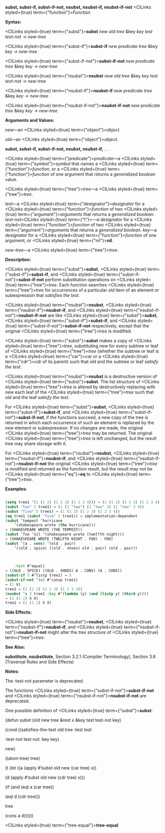**subst, subst-if, subst-if-not, nsubst, nsubst-if, nsubst-if-not** <ClLinks styled={true} term={"function"}><i>Function</i></ClLinks> 



**Syntax:** 



<ClLinks styled={true} term={"subst"}><b>subst</b></ClLinks> *new old tree* &amp;key *key test test-not → new-tree* 



<ClLinks styled={true} term={"subst-if"}><b>subst-if</b></ClLinks> *new predicate tree* &amp;key *key → new-tree* 



<ClLinks styled={true} term={"subst-if-not"}><b>subst-if-not</b></ClLinks> *new predicate tree* &amp;key *key → new-tree* 



<ClLinks styled={true} term={"nsubst"}><b>nsubst</b></ClLinks> *new old tree* &amp;key *key test test-not → new-tree* 



<ClLinks styled={true} term={"nsubst-if"}><b>nsubst-if</b></ClLinks> *new predicate tree* &amp;key *key → new-tree* 



<ClLinks styled={true} term={"nsubst-if-not"}><b>nsubst-if-not</b></ClLinks> *new predicate tree* &amp;key *key → new-tree* 



**Arguments and Values:** 



*new*—an <ClLinks styled={true} term={"object"}><i>object</i></ClLinks>. 



*old*—an <ClLinks styled={true} term={"object"}><i>object</i></ClLinks>. 







 



 



**subst, subst-if, subst-if-not, nsubst, nsubst-if,** *. . .* 



<ClLinks styled={true} term={"predicate"}><i>predicate</i></ClLinks>—a <ClLinks styled={true} term={"symbol"}><i>symbol</i></ClLinks> that names a <ClLinks styled={true} term={"function"}><i>function</i></ClLinks>, or a <ClLinks styled={true} term={"function"}><i>function</i></ClLinks> of one argument that returns a *generalized boolean* value. 



<ClLinks styled={true} term={"tree"}><i>tree</i></ClLinks>—a <ClLinks styled={true} term={"tree"}><i>tree</i></ClLinks>. 



*test*—a <ClLinks styled={true} term={"designator"}><i>designator</i></ClLinks> for a <ClLinks styled={true} term={"function"}><i>function</i></ClLinks> of two <ClLinks styled={true} term={"argument"}><i>arguments</i></ClLinks> that returns a *generalized boolean*. *test-not<ClLinks styled={true} term={"t"}><i>—a </i></ClLinks>designator* for a <ClLinks styled={true} term={"function"}><i>function</i></ClLinks> of two <ClLinks styled={true} term={"argument"}><i>arguments</i></ClLinks> that returns a *generalized boolean*. *key*—a *designator* for a <ClLinks styled={true} term={"function"}><i>function</i></ClLinks> of one argument, or <ClLinks styled={true} term={"nil"}><b>nil</b></ClLinks>. 



*new-tree*—a <ClLinks styled={true} term={"tree"}><i>tree</i></ClLinks>. 



**Description:** 



<ClLinks styled={true} term={"subst"}><b>subst</b></ClLinks>, <ClLinks styled={true} term={"subst-if"}><b>subst-if</b></ClLinks>, and <ClLinks styled={true} term={"subst-if-not"}><b>subst-if-not</b></ClLinks> perform substitution operations on <ClLinks styled={true} term={"tree"}><i>tree</i></ClLinks>. Each function searches <ClLinks styled={true} term={"tree"}><i>tree</i></ClLinks> for occurrences of a particular *old* item of an element or subexpression that *satisfies the test*. 



<ClLinks styled={true} term={"nsubst"}><b>nsubst</b></ClLinks>, <ClLinks styled={true} term={"nsubst-if"}><b>nsubst-if</b></ClLinks>, and <ClLinks styled={true} term={"nsubst-if-not"}><b>nsubst-if-not</b></ClLinks> are like <ClLinks styled={true} term={"subst"}><b>subst</b></ClLinks>, <ClLinks styled={true} term={"subst-if"}><b>subst-if</b></ClLinks>, and <ClLinks styled={true} term={"subst-if-not"}><b>subst-if-not</b></ClLinks> respectively, except that the original <ClLinks styled={true} term={"tree"}><i>tree</i></ClLinks> is modified. 



<ClLinks styled={true} term={"subst"}><b>subst</b></ClLinks> makes a copy of <ClLinks styled={true} term={"tree"}><i>tree</i></ClLinks>, substituting *new* for every subtree or leaf of <ClLinks styled={true} term={"tree"}><i>tree</i></ClLinks> (whether the subtree or leaf is a <ClLinks styled={true} term={"car"}><i>car</i></ClLinks> or a <ClLinks styled={true} term={"cdr"}><i>cdr</i></ClLinks> of its parent) such that *old* and the subtree or leaf *satisfy the test*. 



<ClLinks styled={true} term={"nsubst"}><b>nsubst</b></ClLinks> is a destructive version of <ClLinks styled={true} term={"subst"}><b>subst</b></ClLinks>. The list structure of <ClLinks styled={true} term={"tree"}><i>tree</i></ClLinks> is altered by destructively replacing with *new* each leaf of the <ClLinks styled={true} term={"tree"}><i>tree</i></ClLinks> such that *old* and the leaf *satisfy the test*. 



For <ClLinks styled={true} term={"subst"}><b>subst</b></ClLinks>, <ClLinks styled={true} term={"subst-if"}><b>subst-if</b></ClLinks>, and <ClLinks styled={true} term={"subst-if-not"}><b>subst-if-not</b></ClLinks>, if the functions succeed, a new copy of the tree is returned in which each occurrence of such an element is replaced by the *new* element or subexpression. If no changes are made, the original <ClLinks styled={true} term={"tree"}><i>tree</i></ClLinks> may be returned. The original <ClLinks styled={true} term={"tree"}><i>tree</i></ClLinks> is left unchanged, but the result tree may share storage with it. 



For <ClLinks styled={true} term={"nsubst"}><b>nsubst</b></ClLinks>, <ClLinks styled={true} term={"nsubst-if"}><b>nsubst-if</b></ClLinks>, and <ClLinks styled={true} term={"nsubst-if-not"}><b>nsubst-if-not</b></ClLinks> the original <ClLinks styled={true} term={"tree"}><i>tree</i></ClLinks> is modified and returned as the function result, but the result may not be <ClLinks styled={true} term={"eq"}><b>eq</b></ClLinks> to <ClLinks styled={true} term={"tree"}><i>tree</i></ClLinks>. 



**Examples:**
```lisp

(setq tree1 ’(1 (1 2) (1 2 3) (1 2 3 4))) → (1 (1 2) (1 2 3) (1 2 3 4)) 
(subst "two" 2 tree1) → (1 (1 "two") (1 "two" 3) (1 "two" 3 4)) 
(subst "five" 5 tree1) → (1 (1 2) (1 2 3) (1 2 3 4)) 
(eq tree1 (subst "five" 5 tree1)) → implementation-dependent 
(subst ’tempest ’hurricane 
	’(shakespeare wrote (the hurricane))) 
→ (SHAKESPEARE WROTE (THE TEMPEST)) 
(subst ’foo ’nil ’(shakespeare wrote (twelfth night))) 
→ (SHAKESPEARE WROTE (TWELFTH NIGHT . FOO) . FOO) 
(subst ’(a . cons) ’(old . pair) 
	’((old . spice) ((old . shoes) old . pair) (old . pair)) 

	
	
	:test #’equal) 
→ ((OLD . SPICE) ((OLD . SHOES) A . CONS) (A . CONS)) 
(subst-if 5 #’listp tree1) → 5 
(subst-if-not ’(x) #’consp tree1) 
→ (1 X) 
tree1 → (1 (1 2) (1 2 3) (1 2 3 4)) 
(nsubst ’x 3 tree1 :key #’(lambda (y) (and (listp y) (third y)))) 
→ (1 (1 2) X X) 
tree1 → (1 (1 2) X X) 

```
**Side Effects:** 



<ClLinks styled={true} term={"nsubst"}><b>nsubst</b></ClLinks>, <ClLinks styled={true} term={"nsubst-if"}><b>nsubst-if</b></ClLinks>, and <ClLinks styled={true} term={"nsubst-if-not"}><b>nsubst-if-not</b></ClLinks> might alter the *tree structure* of <ClLinks styled={true} term={"tree"}><i>tree</i></ClLinks>. 



**See Also:** 



**substitute**, **nsubstitute**, Section 3.2.1 (Compiler Terminology), Section 3.6 (Traversal Rules and Side Effects) 



**Notes:** 



The :test-not parameter is deprecated. 



The functions <ClLinks styled={true} term={"subst-if-not"}><b>subst-if-not</b></ClLinks> and <ClLinks styled={true} term={"nsubst-if-not"}><b>nsubst-if-not</b></ClLinks> are deprecated. 



One possible definition of <ClLinks styled={true} term={"subst"}><b>subst</b></ClLinks>: 



(defun subst (old new tree &amp;rest x &amp;key test test-not key) 



(cond ((satisfies-the-test old tree :test test 



:test-not test-not :key key) 



new) 



((atom tree) tree) 



(t (let ((a (apply #’subst old new (car tree) x)) 



(d (apply #’subst old new (cdr tree) x))) 



(if (and (eql a (car tree)) 



(eql d (cdr tree))) 



tree 



(cons a d)))))) 







 



 



<ClLinks styled={true} term={"tree-equal"}><b>tree-equal</b></ClLinks> 



